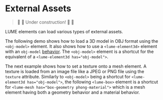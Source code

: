 # External Assets

> :construction: :hammer: Under construction! :hammer: :construction:

LUME elements can load various types of external assets.

The following demo shows how to load a 3D model in OBJ format using the
`<obj-model>` element. It also shows how to use a `<lume-element3d>` element with an
`obj-model` [behavior](./element-behaviors). The `<obj-model>` element is a
shortcut for the equivalent of a `<lume-element3d has="obj-model">`.

<div id="objModel"></div>
<live-code>
  <template>
  <base href="${host}" /><script src="./importmap.js"></script>

  <style>
      body, html {
          width: 100%;
          height: 100%;
          margin: 0;
          padding: 0;
          overflow: hidden;
          background: #222;
          touch-action: none; /* prevent touch drag from scrolling */
          color: #ccc;
      }
      lume-scene { position: absolute!important; top: 0; left: 0; }
      lume-scene:nth-child(2) { pointer-events: none; }
      lume-element3d { padding: 15px; pointer-events: all; }
  </style>

  <!-- Use the enable-css attribute to disable CSS rendering so that only WebGL
  rendering is enabled (this saves CPU/Memory if you don't need CSS rendering).
  -->
  <lume-scene id="scene" webgl enable-css="false">
      <lume-ambient-light intensity="0.1"></lume-ambient-light>
      <lume-sphere
        id="stars"
        texture="/examples/hello-world/galaxy_starfield.png"
        receive-shadow="false"
        has="basic-material"
        sidedness="back"
        size="4000 4000 4000"
        mount-point="0.5 0.5 0.5"
        color="white"
      ></lume-sphere>
      <lume-point-light
          id="light"
          color="#ffe9ab"
          position="300 300 600"
          size="0 0 0"
          cast-shadow="true"
          >
          <lume-sphere
              has="basic-material"
              size="5 5 5"
              color="#ffe9ab"
              receive-shadow="false"
              cast-shadow="false"
              style="pointer-events: none"
              >
          </lume-sphere>
      </lume-point-light>
      <lume-element3d id="ship1Rotator" align-point="0.5 0.5 0" rotation="0 40 0">
          <!-- This is a lume-element3d element with an obj-model behavior. The
          obj-model behavior observes the obj and mtl attributes. -->
          <lume-element3d
              id="ship1"
              has="obj-model"
              size="0 0 0 "
              scale="200 200 200"
              position="0 -30 100"
              obj="/models/spaceship/ship.obj"
              mtl="/models/spaceship/ship.mtl"
          >
          </lume-element3d>
      </lume-element3d>
      <lume-element3d id="ship2Rotator" align-point="0.5 0.5 0" rotation="0 20 0">
          <!-- Alternatively, the lume-obj-model is an element that implicityly
          has an obj-model behavior. We've omitted the mtl attribute, so this
          model will by default have a plain random color. -->
          <lume-obj-model
              id="ship2"
              size="0 0 0"
              scale="200 200 200"
              position="0 30 210"
              obj="/models/spaceship/ship.obj"
              mtl="/models/spaceship/ship.mtl"
          >
          </lume-obj-model>
      </lume-element3d>
  </lume-scene>

  <!-- We're using two scenes, the next one for overlaid HTML/CSS-based UI, the previous one for WebGL content. -->

  <lume-scene id="scene">
      <lume-element3d size-mode="proportional literal" size="1 80">
          <!-- FIXME When toggling these too fast, the toggling breaks. Three.js Loader problem? -->
          <label><input id="objToggle" type="checkbox" checked /> Enable model on first ship.</label>
          <label><input id="matToggle" type="checkbox" checked /> Enable material on second ship.</label>
      </lume-element3d>
  </lume-scene>

  <script type="module">
      import { Motor, Events } from 'lume'

      document.addEventListener('pointermove', function(e) {
          e.preventDefault()
          light.position.x = e.clientX
          light.position.y = e.clientY
      })

      smooth(ship1)
      smooth(ship2)

      Motor.addRenderTask(() => {
          ship1Rotator.rotation.y -= 0.1
          ship2Rotator.rotation.y -= 0.4
      })

      function smooth(objModelElement) {
          // Use the 'MODEL_LOAD' event to work with the 'model' once loaded, if
          // needed. 'model' is an instance of THREE.Group containing THREE.Mesh
          // objects
          objModelElement.on(Events.MODEL_LOAD, ({ model }) => {
            console.log('%%%%%%%%%%%%%%%% modify geometry')
              centerAndSmoothGeometry(model)

              // we modified the internals the element, signal that it
              // needs an update on next render
              objModelElement.needsUpdate()
          })

      }

      function centerAndSmoothGeometry(obj) {

          // Use Three.js APIs to traverse obj's decendants.
          obj.traverse(node => {

              if ('geometry' in node) {

                  // Re-center the geometry around the local origin.
                  node.geometry.center()

                  // In case the model's shading looks flat on each polygon, this is a trick to
                  // make it look smooth. See https://discourse.threejs.org/t/5531
                  // TODO, when we upgrade to Three.js r125 or higher, use this
                  // approach instead: https://discourse.threejs.org/t/5531/10
                  // const tempGeometry = new THREE.Geometry().fromBufferGeometry( node.geometry );
                  // tempGeometry.mergeVertices();
                  // tempGeometry.computeVertexNormals();
                  // node.geometry = new THREE.BufferGeometry().fromGeometry( tempGeometry );

                  // IDEA: perhaps scale the geometry so it fits within the \`size\` of the node.

              }

          })

      }

      objToggle.addEventListener('click', () => {
          const objBehavior = ship1.behaviors.get('obj-model')
          if (objBehavior.obj) objBehavior.obj = ''
          else objBehavior.obj = '/models/spaceship/ship.obj'
      })

      matToggle.addEventListener('click', () => {
          const objBehavior = ship2.behaviors.get('obj-model')
          if (objBehavior.mtl) objBehavior.mtl = ''
          else objBehavior.mtl = '/models/spaceship/ship.mtl'
      })
  </script>
  </template>
</live-code>

The next example shows how to set a texture onto a mesh element. A texture is
loaded from an image file like a JPEG or PNG file using the `texture`
attribute. Similarly to `<obj-model>` being a shortcut for `<lume-element3d has="obj-model">`, the following `<lume-box>` element is a shortcut for
`<lume-mesh has="box-geometry phong-material">` which is a mesh element having both a geometry
behavior and a material behavior.

<div id="materialTexture"></div>
<live-code>
  <template>
  <base href="${host}" /><script src="./importmap.js"></script>

  <style>
      body, html {
          width: 100%;
          height: 100%;
          margin: 0;
          padding: 0;
          overflow: hidden;
          background: #191919;
          touch-action: none; /* prevent touch drag from scrolling */
          color: #ccc;
      }
      lume-scene { position: absolute!important; top: 0; left: 0; }
      lume-scene:nth-child(2) { pointer-events: none; }
      lume-element3d { padding: 15px; pointer-events: all; }
      label { padding-right: 10px; }
  </style>

  <lume-scene id="scene" webgl perspective="150">
      <lume-ambient-light intensity="0.3"></lume-ambient-light>
      <lume-point-light
          id="light"
          color="white"
          position="300 300 300"
          size="0 0 0"
          cast-shadow="true"
          intensity="0.8"
          >
      </lume-point-light>
      <!-- Specify a color otherwise the material will be tinted deeppink by default -->
      <lume-box id="model"
          rotation="40 40 0"
          align-point="0.5 0.5 0.5"
          mount-point="0.5 0.5 0.5"
          size="100 100 100"
          color="white"
          texture="/textures/cement.jpg"
      >
      </lume-box>
  </lume-scene>

  <lume-scene id="scene2">
      <lume-element3d size-mode="proportional literal" size="1 80">
          <!-- FIXME When toggling these too fast, the toggling breaks. Three.js Loader problem? -->
          <label>
              X size:
              <select id="sizeX">
                  <option value="50">50</option>
                  <option selected value="100">100</option>
                  <option value="150">150</option>
              </select>
          </label>
          <label>
              Y size:
              <select id="sizeY">
                  <option value="50">50</option>
                  <option selected value="100">100</option>
                  <option value="150">150</option>
              </select>
          </label>
          <label>
              Z size:
              <select id="sizeZ">
                  <option value="50">50</option>
                  <option selected value="100">100</option>
                  <option value="150">150</option>
              </select>
          </label>
          <label>
              Enable texture:
              <input type="checkbox" id="enableTex" checked />
          </label>
          <br />
          <label>
              Perspective <code id="perspectiveVal"></code>:
              <input id="perspective" type="range" min="75" max="250">
          </label>
      </lume-element3d>
  </lume-scene>

  <script type="module">
      import 'lume'

      const light = document.querySelector('#light')

      document.addEventListener('pointermove', event => {
          event.preventDefault()
          light.position.x = event.clientX
          light.position.y = event.clientY
      })

      const el = document.querySelector('#model')

      const rotate = (t) => 180 * Math.sin(0.0005 * t)
      el.rotation = (x, y, z, t) => [rotate(t/1.4), rotate(t/2.1), rotate(t/2.5)]

      // This shows three ways to update a node's properties.
      sizeX.addEventListener('change', event => el.size = {x: event.target.value})
      sizeY.addEventListener('change', event => el.size.y = event.target.value)
      sizeZ.addEventListener('change', event => el.behaviors.get('box-geometry').size = {z: event.target.value})

      enableTex.addEventListener('click', event => {
        el.setAttribute('texture', el.getAttribute('texture') ? '' : '/textures/cement.jpg')
      })

      perspectiveVal.innerHTML = '('+scene.perspective.toString().padStart(3).replace(' ', '&nbsp;')+'px)'
      perspective.value = scene.perspective

      const onPerspectiveChange = event => {
          scene.perspective = perspective.value
          perspectiveVal.innerHTML = '('+perspective.value.padStart(3).replace(' ', '&nbsp;')+'px)'
      }

      perspective.addEventListener('change', onPerspectiveChange)
      perspective.addEventListener('input', onPerspectiveChange)
  </script>
  </template>
</live-code>
